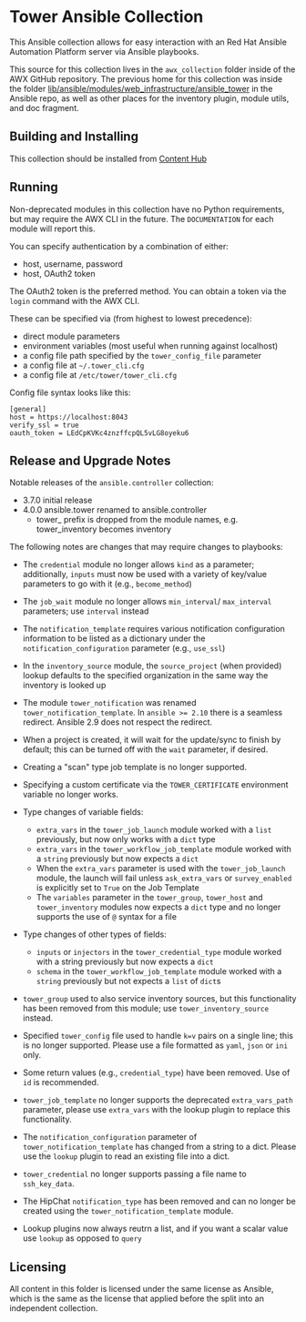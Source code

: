 # Tower Ansible Collection

[comment]: # (*******************************************************)
[comment]: # (*                                                     *)
[comment]: # (*             WARNING                                 *)
[comment]: # (*                                                     *)
[comment]: # (*  This file is templated and not to be               *)
[comment]: # (*  edited directly! Instead modify:                   *)
[comment]: # (*  tools/roles/template_galaxy/templates/README.md.j2 *)
[comment]: # (*                                                     *)
[comment]: # (*  Changes to the base README.md file are refreshed   *)
[comment]: # (*  upon build of the collection                       *)
[comment]: # (*******************************************************)

This Ansible collection allows for easy interaction with an Red Hat Ansible Automation Platform server via Ansible playbooks.

This source for this collection lives in the `awx_collection` folder inside of the
AWX GitHub repository.
The previous home for this collection was inside the folder [lib/ansible/modules/web_infrastructure/ansible_tower](https://github.com/ansible/ansible/tree/stable-2.9/lib/ansible/modules/web_infrastructure/ansible_tower) in the Ansible repo,
as well as other places for the inventory plugin, module utils, and
doc fragment.

## Building and Installing

This collection should be installed from [Content Hub](https://cloud.redhat.com/ansible/automation-hub/ansible/tower/)

## Running

Non-deprecated modules in this collection have no Python requirements, but
may require the AWX CLI
in the future. The `DOCUMENTATION` for each module will report this.

You can specify authentication by a combination of either:

 - host, username, password
 - host, OAuth2 token

The OAuth2 token is the preferred method. You can obtain a token via the
``login`` command with the AWX CLI.

These can be specified via (from highest to lowest precedence):

 - direct module parameters
 - environment variables (most useful when running against localhost)
 - a config file path specified by the `tower_config_file` parameter
 - a config file at `~/.tower_cli.cfg`
 - a config file at `/etc/tower/tower_cli.cfg`

Config file syntax looks like this:

```
[general]
host = https://localhost:8043
verify_ssl = true
oauth_token = LEdCpKVKc4znzffcpQL5vLG8oyeku6
```

## Release and Upgrade Notes

Notable releases of the `ansible.controller` collection:

 - 3.7.0 initial release
 - 4.0.0 ansible.tower renamed to ansible.controller
   - tower_ prefix is dropped from the module names, e.g. tower_inventory becomes inventory

The following notes are changes that may require changes to playbooks:

 - The `credential` module no longer allows `kind` as a parameter; additionally, `inputs` must now be used with a variety of key/value parameters to go with it (e.g., `become_method`)
 - The `job_wait` module no longer allows `min_interval`/ `max_interval` parameters; use `interval` instead
 - The `notification_template` requires various notification configuration information to be listed as a dictionary under the `notification_configuration` parameter (e.g., `use_ssl`)
 - In the `inventory_source` module, the `source_project` (when provided) lookup defaults to the specified organization in the same way the inventory is looked up
 - The module `tower_notification` was renamed `tower_notification_template`. In `ansible >= 2.10` there is a seamless redirect. Ansible 2.9 does not respect the redirect.
 - When a project is created, it will wait for the update/sync to finish by default; this can be turned off with the `wait` parameter, if desired.
 - Creating a "scan" type job template is no longer supported.
 - Specifying a custom certificate via the `TOWER_CERTIFICATE` environment variable no longer works.
 - Type changes of variable fields:

   - `extra_vars` in the `tower_job_launch` module worked with a `list` previously, but now only works with a `dict` type
   - `extra_vars` in the `tower_workflow_job_template` module worked with a `string` previously but now expects a `dict`
   - When the `extra_vars` parameter is used with the `tower_job_launch` module, the launch will fail unless `ask_extra_vars` or `survey_enabled` is explicitly set to `True` on the Job Template
   - The `variables` parameter in the `tower_group`, `tower_host` and `tower_inventory` modules now expects a `dict` type and no longer supports the use of `@` syntax for a file


 - Type changes of other types of fields:

   - `inputs` or `injectors` in the `tower_credential_type` module worked with a string previously but now expects a `dict`
   - `schema` in the `tower_workflow_job_template` module worked with a `string` previously but not expects a `list` of `dict`s

 - `tower_group` used to also service inventory sources, but this functionality has been removed from this module; use `tower_inventory_source` instead.
 - Specified `tower_config` file used to handle `k=v` pairs on a single line; this is no longer supported. Please use a file formatted as `yaml`, `json` or `ini` only.
 - Some return values (e.g., `credential_type`) have been removed. Use of `id` is recommended.
 - `tower_job_template` no longer supports the deprecated `extra_vars_path` parameter, please use `extra_vars` with the lookup plugin to replace this functionality.
 - The `notification_configuration` parameter of `tower_notification_template` has changed from a string to a dict. Please use the `lookup` plugin to read an existing file into a dict.
 - `tower_credential` no longer supports passing a file name to `ssh_key_data`.
 - The HipChat `notification_type` has been removed and can no longer be created using the `tower_notification_template` module.
 - Lookup plugins now always reutrn a list, and if you want a scalar value use `lookup` as opposed to `query`


## Licensing

All content in this folder is licensed under the same license as Ansible,
which is the same as the license that applied before the split into an
independent collection.

